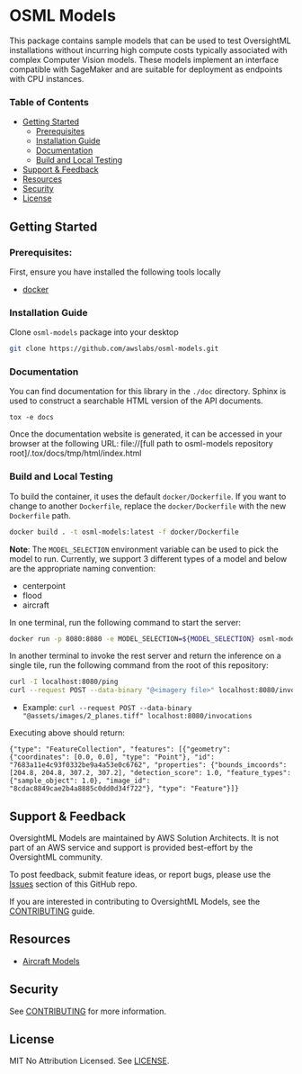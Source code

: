 # OSML Models

This package contains sample models that can be used to test OversightML installations without incurring high compute costs typically associated with complex Computer Vision models. These models implement an interface compatible with SageMaker and are suitable for deployment as endpoints with CPU instances.

### Table of Contents
* [Getting Started](#getting-started)
    * [Prerequisites](#prerequisites)
    * [Installation Guide](#installation-guide)
    * [Documentation](#documentation)
    * [Build and Local Testing](#build-and-local-testing)
* [Support & Feedback](#support--feedback)
* [Resources](#resources)
* [Security](#security)
* [License](#license)


## Getting Started
### Prerequisites:

First, ensure you have installed the following tools locally

- [docker](https://docs.docker.com/get-started/)

### Installation Guide

Clone `osml-models` package into your desktop

```sh
git clone https://github.com/awslabs/osml-models.git
```


### Documentation

You can find documentation for this library in the `./doc` directory. Sphinx is used to construct a searchable HTML
version of the API documents.

```shell
tox -e docs
```

Once the documentation website is generated, it can be accessed in your browser at the following URL:
file://[full path to osml-models repository root]/.tox/docs/tmp/html/index.html

### Build and Local Testing

To build the container, it uses the default `docker/Dockerfile`. If you want to change to another `Dockerfile`, replace the `docker/Dockerfile` with the new `Dockerfile` path.

```bash
docker build . -t osml-models:latest -f docker/Dockerfile
```

**Note**: The `MODEL_SELECTION` environment variable can be used to pick the model to run. Currently, we support 3 different types of a model and below are the appropriate naming convention:

- centerpoint
- flood
- aircraft

In one terminal, run the following command to start the server:
```bash
docker run -p 8080:8080 -e MODEL_SELECTION=${MODEL_SELECTION} osml-models:latest
```

In another terminal to invoke the rest server and return the inference on a single tile, run the following command from the root of this repository:

```bash
curl -I localhost:8080/ping
curl --request POST --data-binary "@<imagery file>" localhost:8080/invocations
```
- Example: `curl --request POST --data-binary "@assets/images/2_planes.tiff" localhost:8080/invocations`

Executing above should return:

```
{"type": "FeatureCollection", "features": [{"geometry": {"coordinates": [0.0, 0.0], "type": "Point"}, "id": "7683a11e4c93f0332be9a4a53e0c6762", "properties": {"bounds_imcoords": [204.8, 204.8, 307.2, 307.2], "detection_score": 1.0, "feature_types": {"sample_object": 1.0}, "image_id": "8cdac8849cae2b4a8885c0dd0d34f722"}, "type": "Feature"}]}
```

## Support & Feedback

OversightML Models are maintained by AWS Solution Architects.
It is not part of an AWS service and support is provided best-effort by the OversightML community.

To post feedback, submit feature ideas, or report bugs, please use the [Issues](https://github.com/awslabs/osml-models/issues) section of this GitHub repo.

If you are interested in contributing to OversightML Models, see the [CONTRIBUTING](CONTRIBUTING.md) guide.

## Resources

- [Aircraft Models](https://www.cosmiqworks.org/rareplanes/)

## Security

See [CONTRIBUTING](CONTRIBUTING.md#security-issue-notifications) for more information.

## License

MIT No Attribution Licensed. See [LICENSE](LICENSE).
